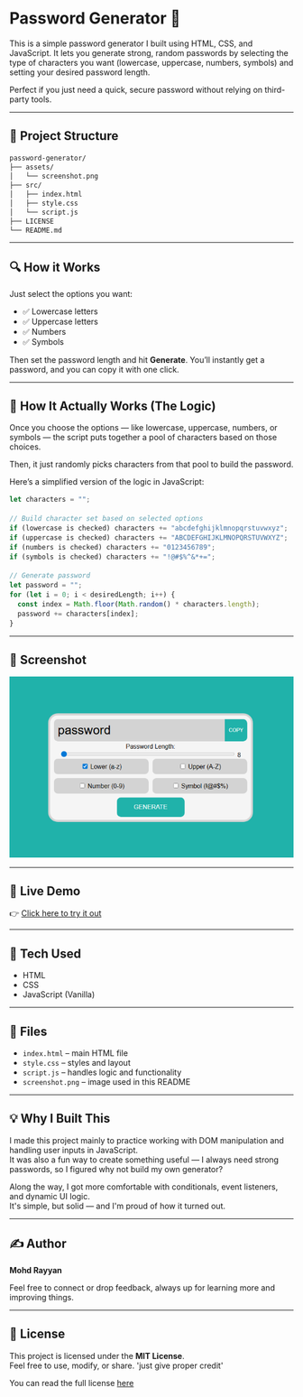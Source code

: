 # Password Generator 🔐
 
This is a simple password generator I built using HTML, CSS, and JavaScript. It lets you generate strong, random passwords by selecting the type of characters you want (lowercase, uppercase, numbers, symbols) and setting your desired password length.

Perfect if you just need a quick, secure password without relying on third-party tools.

---

## 📂 Project Structure

```
password-generator/
├── assets/
│   └── screenshot.png
├── src/
│   ├── index.html
│   ├── style.css
│   └── script.js
├── LICENSE
└── README.md
```
---

## 🔍 How it Works

Just select the options you want:

- ✅ Lowercase letters  
- ✅ Uppercase letters  
- ✅ Numbers  
- ✅ Symbols

Then set the password length and hit **Generate**. You’ll instantly get a password, and you can copy it with one click.

---

## 🧠 How It Actually Works (The Logic)

Once you choose the options — like lowercase, uppercase, numbers, or symbols — the script puts together a pool of characters based on those choices.

Then, it just randomly picks characters from that pool to build the password.

Here’s a simplified version of the logic in JavaScript:

```javascript
let characters = "";

// Build character set based on selected options
if (lowercase is checked) characters += "abcdefghijklmnopqrstuvwxyz";
if (uppercase is checked) characters += "ABCDEFGHIJKLMNOPQRSTUVWXYZ";
if (numbers is checked) characters += "0123456789";
if (symbols is checked) characters += "!@#$%^&*+=";

// Generate password
let password = "";
for (let i = 0; i < desiredLength; i++) {
  const index = Math.floor(Math.random() * characters.length);
  password += characters[index];
}
```
---

## 📸 Screenshot

![Screenshot](assets/screenshot.png)

---

## 🔗 Live Demo  
👉 [Click here to try it out](https://mohdrayyan130.github.io/Password-Generator/)

---

## 🚀 Tech Used  
- HTML  
- CSS  
- JavaScript (Vanilla)

---

## 📁 Files  
- `index.html` – main HTML file  
- `style.css` – styles and layout  
- `script.js` – handles logic and functionality  
- `screenshot.png` – image used in this README 

---

## 💡 Why I Built This

I made this project mainly to practice working with DOM manipulation and handling user inputs in JavaScript.  
It was also a fun way to create something useful — I always need strong passwords, so I figured why not build my own generator?

Along the way, I got more comfortable with conditionals, event listeners, and dynamic UI logic.  
It's simple, but solid — and I'm proud of how it turned out.

---

## ✍️ Author  
**Mohd Rayyan**  

Feel free to connect or drop feedback, always up for learning more and improving things.

---

## 📝 License

This project is licensed under the **MIT License**.  
Feel free to use, modify, or share. 'just give proper credit'

You can read the full license [here](LICENSE)

